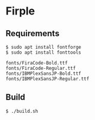 # Firple

## Requirements

```
$ sudo apt install fontforge
$ sudo apt install fonttools
```

```
fonts/FiraCode-Bold.ttf
fonts/FiraCode-Regular.ttf
fonts/IBMPlexSansJP-Bold.ttf
fonts/IBMPlexSansJP-Regular.ttf
```

## Build

```
$ ./build.sh
```